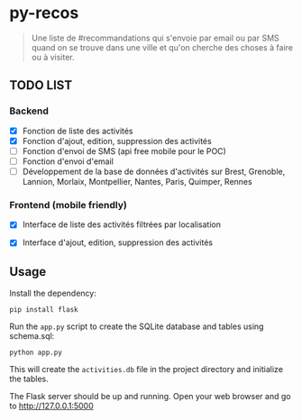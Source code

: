 # py-recos

> Une liste de #recommandations qui s'envoie par email ou par SMS quand on se trouve dans une ville et qu'on cherche des choses à faire ou à visiter.

## TODO LIST

### Backend

- [x] Fonction de liste des activités 
- [x] Fonction d'ajout, edition, suppression des activités
- [ ] Fonction d'envoi de SMS (api free mobile pour le POC)
- [ ] Fonction d'envoi d'email
- [ ] Développement de la base de données d'activités sur Brest, Grenoble, Lannion, Morlaix, Montpellier, Nantes, Paris, Quimper, Rennes

### Frontend (mobile friendly)

- [x] Interface de liste des activités filtrées par localisation 
- [x] Interface d'ajout, edition, suppression des activités


## Usage

Install the dependency:

```
pip install flask
```

Run the ``app.py`` script to create the SQLite database and tables using schema.sql:

```
python app.py
```

This will create the ``activities.db`` file in the project directory and initialize the tables.

The Flask server should be up and running. Open your web browser and go to http://127.0.0.1:5000



